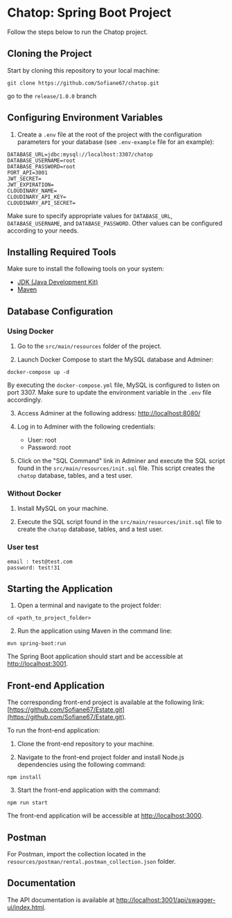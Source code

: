 # Chatop: Spring Boot Project

Follow the steps below to run the Chatop project.

## Cloning the Project

Start by cloning this repository to your local machine:

```shell
git clone https://github.com/Sofiane67/chatop.git
```

go to the `release/1.0.0` branch

## Configuring Environment Variables

1. Create a `.env` file at the root of the project with the configuration parameters for your database (see `.env-example` file for an example):

```properties
DATABASE_URL=jdbc:mysql://localhost:3307/chatop
DATABASE_USERNAME=root
DATABASE_PASSWORD=root
PORT_API=3001
JWT_SECRET=
JWT_EXPIRATION=
CLOUDINARY_NAME=
CLOUDINARY_API_KEY=
CLOUDINARY_API_SECRET=
```

Make sure to specify appropriate values for `DATABASE_URL`, `DATABASE_USERNAME`, and `DATABASE_PASSWORD`. Other values can be configured according to your needs.

## Installing Required Tools

Make sure to install the following tools on your system:

- [JDK (Java Development Kit)](https://www.oracle.com/java/technologies/javase-downloads.html)
- [Maven](https://maven.apache.org/download.cgi)

## Database Configuration

### Using Docker

1. Go to the `src/main/resources` folder of the project.

2. Launch Docker Compose to start the MySQL database and Adminer:

```shell
docker-compose up -d
```

By executing the `docker-compose.yml` file, MySQL is configured to listen on port 3307. Make sure to update the environment variable in the `.env` file accordingly.

3. Access Adminer at the following address: [http://localhost:8080/](http://localhost:8080/)

4. Log in to Adminer with the following credentials:

   - User: root
   - Password: root

5. Click on the "SQL Command" link in Adminer and execute the SQL script found in the `src/main/resources/init.sql` file. This script creates the `chatop` database, tables, and a test user.

### Without Docker

1. Install MySQL on your machine.

2. Execute the SQL script found in the `src/main/resources/init.sql` file to create the `chatop` database, tables, and a test user.

### User test
```text
email : test@test.com
password: test!31
```

## Starting the Application

1. Open a terminal and navigate to the project folder:

```shell
cd <path_to_project_folder>
```

2. Run the application using Maven in the command line:

```shell
mvn spring-boot:run
```

The Spring Boot application should start and be accessible at [http://localhost:3001](http://localhost:3001).

## Front-end Application

The corresponding front-end project is available at the following link: [https://github.com/Sofiane67/Estate.git](https://github.com/Sofiane67/Estate.git).

To run the front-end application:

1. Clone the front-end repository to your machine.

2. Navigate to the front-end project folder and install Node.js dependencies using the following command:

```shell
npm install
```

3. Start the front-end application with the command:

```shell
npm run start
```

The front-end application will be accessible at [http://localhost:3000](http://localhost:3000).

## Postman

For Postman, import the collection located in the `resources/postman/rental.postman_collection.json` folder.

## Documentation

The API documentation is available at [http://localhost:3001/api/swagger-ui/index.html](http://localhost:3001/api/swagger-ui/index.html).